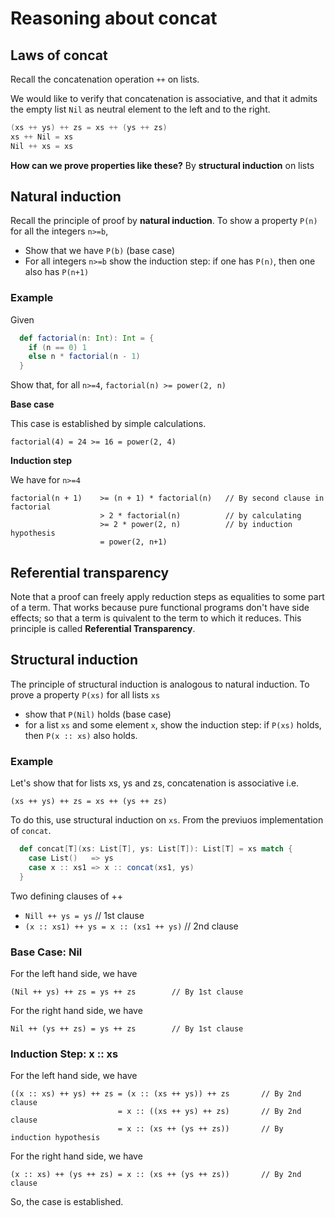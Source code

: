 # Reasoning about concat

## Laws of concat
Recall the concatenation operation `++` on lists.

We would like to verify that concatenation is associative, and that it admits the empty list `Nil` as neutral element to the left and to the right.

``` scala
(xs ++ ys) ++ zs = xs ++ (ys ++ zs)
xs ++ Nil = xs
Nil ++ xs = xs
```

**How can we prove properties like these?**
By **structural induction** on lists

## Natural induction
Recall the principle of proof by **natural induction**. To show a property `P(n)` for all the integers `n>=b`,
- Show that we have `P(b)` (base case)
- For all integers `n>=b` show the induction step:
    if one has `P(n)`, then one also has `P(n+1)`

### Example 
Given
``` scala
  def factorial(n: Int): Int = {
    if (n == 0) 1
    else n * factorial(n - 1)
  }
```
Show that, for all `n>=4`, `factorial(n) >= power(2, n)`

**Base case**

This case is established by simple calculations.
```
factorial(4) = 24 >= 16 = power(2, 4)
```

**Induction step**

We have for `n>=4`
```
factorial(n + 1)    >= (n + 1) * factorial(n)   // By second clause in factorial
                    > 2 * factorial(n)          // by calculating
                    >= 2 * power(2, n)          // by induction hypothesis
                    = power(2, n+1)
```

## Referential transparency
Note that a proof can freely apply reduction steps as equalities to some part of a term. That works because pure functional programs don't have side effects; so that a term is quivalent to the term to which it reduces. This principle is called **Referential Transparency**.

## Structural induction
The principle of structural induction is analogous to natural induction.
To prove a property `P(xs)` for all lists `xs`
- show that `P(Nil)` holds (base case)
- for a list `xs` and some element `x`, show the induction step: if `P(xs)` holds, then `P(x :: xs)` also holds.

### Example
Let's show that for lists xs, ys and zs, concatenation is associative i.e.
```
(xs ++ ys) ++ zs = xs ++ (ys ++ zs)
```

To do this, use structural induction on `xs`. From the previuos implementation of `concat`.
``` scala
  def concat[T](xs: List[T], ys: List[T]): List[T] = xs match {
    case List()   => ys
    case x :: xs1 => x :: concat(xs1, ys)
  }
```
Two defining clauses of ++
- `Nill ++ ys = ys`                         // 1st clause
- `(x :: xs1) ++ ys = x :: (xs1 ++ ys)`     // 2nd clause

### Base Case: Nil
For the left hand side, we have
```
(Nil ++ ys) ++ zs = ys ++ zs        // By 1st clause
```

For the right hand side, we have
```
Nil ++ (ys ++ zs) = ys ++ zs        // By 1st clause
```

### Induction Step: x :: xs
For the left hand side, we have
```
((x :: xs) ++ ys) ++ zs = (x :: (xs ++ ys)) ++ zs       // By 2nd clause
                        = x :: ((xs ++ ys) ++ zs)       // By 2nd clause
                        = x :: (xs ++ (ys ++ zs))       // By induction hypothesis
```

For the right hand side, we have
```
(x :: xs) ++ (ys ++ zs) = x :: (xs ++ (ys ++ zs))       // By 2nd clause
```

So, the case is established.





